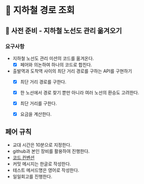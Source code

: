 # 🚈 지하철 경로 조회 

## 🚀 사전 준비 - 지하철 노선도 관리 옮겨오기

### 요구사항

* 지하철 노선도 관리 미션의 코드를 옮겨온다.
  * [x] 페어와 의논하여 하나의 코드로 합친다.
* 출발역과 도착역 사이의 최단 거리 경로를 구하는 API를 구현하기
  * [x] 최단 거리 경로를 구한다.
  * [x] 한 노선에서 경로 찾기 뿐만 아니라 여러 노선의 환승도 고려한다.
  * [x] 최단 거리를 구한다.
  * [x] 요금을 계산한다.



## 페어 규칙

- 교대 시간은 10분으로 지정한다.
- github과 본인 장비를 활용하여 진행한다.
- [코드 컨벤션](https://github.com/woowacourse/woowacourse-docs/tree/master/styleguide/java)
- 커밋 메시지는 한글로 작성한다.
- 테스트 메서드명은 영어로 작성한다.
- 일일회고를 진행한다.
